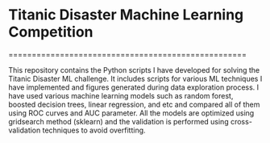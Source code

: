# Titanic Disaster Machine Learning Competition
===================================================

This repository contains the Python scripts I have developed for solving the Titanic Disaster ML challenge. It includes scripts for various ML techniques I have implemented and figures generated during data exploration process. I have used various machine learning models such as random forest, boosted decision trees, linear regression, and etc and compared all of them using ROC curves and AUC parameter. All the models are optimized using gridsearch method (sklearn) and the validation is performed using cross-validation techniques to avoid overfitting.
